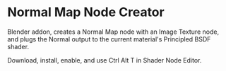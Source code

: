 # Normal Map Node Creator
Blender addon, creates a Normal Map node with an Image Texture node, and plugs the Normal output to the current material's Principled BSDF shader. 

Download, install, enable, and use Ctrl Alt T in Shader Node Editor.
